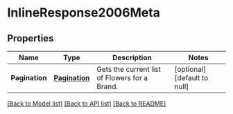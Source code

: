 # InlineResponse2006Meta

## Properties
Name | Type | Description | Notes
------------ | ------------- | ------------- | -------------
**Pagination** | [**Pagination**](Pagination.md) | Gets the current list of Flowers for a Brand. | [optional] [default to null]

[[Back to Model list]](../README.md#documentation-for-models) [[Back to API list]](../README.md#documentation-for-api-endpoints) [[Back to README]](../README.md)


